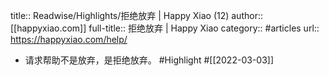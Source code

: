 title:: Readwise/Highlights/拒绝放弃 | Happy Xiao (12)
author:: [[happyxiao.com]]
full-title:: 拒绝放弃 | Happy Xiao
category:: #articles
url:: https://happyxiao.com/help/

- 请求帮助不是放弃，是拒绝放弃。 #Highlight #[[2022-03-03]]